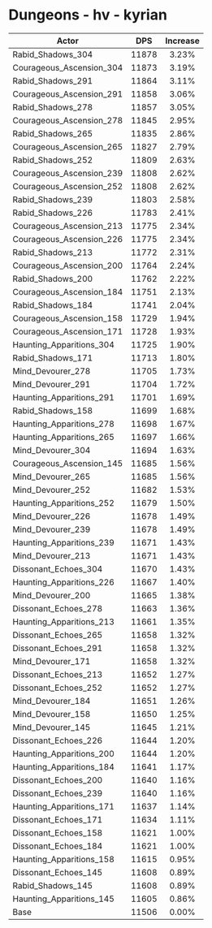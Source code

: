 # Dungeons - hv - kyrian
| Actor | DPS | Increase |
|---|:---:|:---:|
|Rabid_Shadows_304|11878|3.23%|
|Courageous_Ascension_304|11873|3.19%|
|Rabid_Shadows_291|11864|3.11%|
|Courageous_Ascension_291|11858|3.06%|
|Rabid_Shadows_278|11857|3.05%|
|Courageous_Ascension_278|11845|2.95%|
|Rabid_Shadows_265|11835|2.86%|
|Courageous_Ascension_265|11827|2.79%|
|Rabid_Shadows_252|11809|2.63%|
|Courageous_Ascension_239|11808|2.62%|
|Courageous_Ascension_252|11808|2.62%|
|Rabid_Shadows_239|11803|2.58%|
|Rabid_Shadows_226|11783|2.41%|
|Courageous_Ascension_213|11775|2.34%|
|Courageous_Ascension_226|11775|2.34%|
|Rabid_Shadows_213|11772|2.31%|
|Courageous_Ascension_200|11764|2.24%|
|Rabid_Shadows_200|11762|2.22%|
|Courageous_Ascension_184|11751|2.13%|
|Rabid_Shadows_184|11741|2.04%|
|Courageous_Ascension_158|11729|1.94%|
|Courageous_Ascension_171|11728|1.93%|
|Haunting_Apparitions_304|11725|1.90%|
|Rabid_Shadows_171|11713|1.80%|
|Mind_Devourer_278|11705|1.73%|
|Mind_Devourer_291|11704|1.72%|
|Haunting_Apparitions_291|11701|1.69%|
|Rabid_Shadows_158|11699|1.68%|
|Haunting_Apparitions_278|11698|1.67%|
|Haunting_Apparitions_265|11697|1.66%|
|Mind_Devourer_304|11694|1.63%|
|Courageous_Ascension_145|11685|1.56%|
|Mind_Devourer_265|11685|1.56%|
|Mind_Devourer_252|11682|1.53%|
|Haunting_Apparitions_252|11679|1.50%|
|Mind_Devourer_226|11678|1.49%|
|Mind_Devourer_239|11678|1.49%|
|Haunting_Apparitions_239|11671|1.43%|
|Mind_Devourer_213|11671|1.43%|
|Dissonant_Echoes_304|11670|1.43%|
|Haunting_Apparitions_226|11667|1.40%|
|Mind_Devourer_200|11665|1.38%|
|Dissonant_Echoes_278|11663|1.36%|
|Haunting_Apparitions_213|11661|1.35%|
|Dissonant_Echoes_265|11658|1.32%|
|Dissonant_Echoes_291|11658|1.32%|
|Mind_Devourer_171|11658|1.32%|
|Dissonant_Echoes_213|11652|1.27%|
|Dissonant_Echoes_252|11652|1.27%|
|Mind_Devourer_184|11651|1.26%|
|Mind_Devourer_158|11650|1.25%|
|Mind_Devourer_145|11645|1.21%|
|Dissonant_Echoes_226|11644|1.20%|
|Haunting_Apparitions_200|11644|1.20%|
|Haunting_Apparitions_184|11641|1.17%|
|Dissonant_Echoes_200|11640|1.16%|
|Dissonant_Echoes_239|11640|1.16%|
|Haunting_Apparitions_171|11637|1.14%|
|Dissonant_Echoes_171|11634|1.11%|
|Dissonant_Echoes_158|11621|1.00%|
|Dissonant_Echoes_184|11621|1.00%|
|Haunting_Apparitions_158|11615|0.95%|
|Dissonant_Echoes_145|11608|0.89%|
|Rabid_Shadows_145|11608|0.89%|
|Haunting_Apparitions_145|11605|0.86%|
|Base|11506|0.00%|
